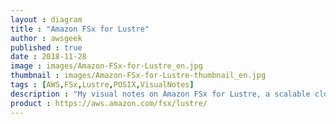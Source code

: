 ```yaml
---
layout : diagram
title : "Amazon FSx for Lustre"
author : awsgeek
published : true
date : 2018-11-28
image : images/Amazon-FSx-for-Lustre_en.jpg
thumbnail : images/Amazon-FSx-for-Lustre-thumbnail_en.jpg
tags : [AWS,FSx,Lustre,POSIX,VisualNotes]
description : "My visual notes on Amazon FSx for Lustre, a scalable cloud file system for your compute intensive workloads."
product : https://aws.amazon.com/fsx/lustre/
---
```

